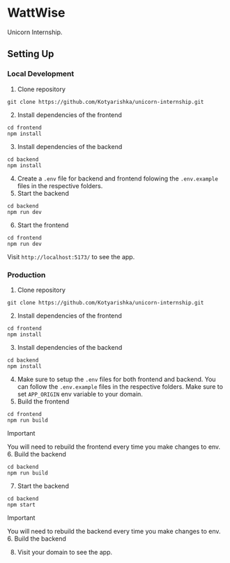 # WattWise

Unicorn Internship.

## Setting Up

### Local Development

1. Clone repository

```
git clone https://github.com/Kotyarishka/unicorn-internship.git
```

2. Install dependencies of the frontend

```
cd frontend
npm install
```

3. Install dependencies of the backend

```
cd backend
npm install
```

4. Create a `.env` file for backend and frontend folowing the `.env.example` files in the respective folders.
5. Start the backend

```
cd backend
npm run dev
```

6. Start the frontend

```
cd frontend
npm run dev
```

Visit `http://localhost:5173/` to see the app.

### Production

1. Clone repository

```
git clone https://github.com/Kotyarishka/unicorn-internship.git
```

2. Install dependencies of the frontend

```
cd frontend
npm install
```

3. Install dependencies of the backend

```
cd backend
npm install
```

4. Make sure to setup the `.env` files for both frontend and backend. You can follow the `.env.example` files in the respective folders. Make sure to set `APP_ORIGIN` env variable to your domain.
5. Build the frontend

```
cd frontend
npm run build
```

> [!IMPORTANT]
> You will need to rebuild the frontend every time you make changes to env. 6. Build the backend

```
cd backend
npm run build
```

7. Start the backend

```
cd backend
npm start
```

> [!IMPORTANT]
> You will need to rebuild the backend every time you make changes to env. 6. Build the backend

8. Visit your domain to see the app.
